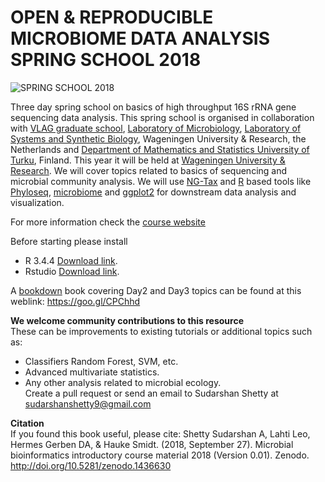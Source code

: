 # OPEN & REPRODUCIBLE MICROBIOME DATA ANALYSIS SPRING SCHOOL 2018  

![SPRING SCHOOL 2018](https://github.com/mibwurrepo/Microbial-bioinformatics-introductory-course-Material-2018/blob/master/images/logos.png)

Three day spring school on basics of high throughput 16S rRNA gene sequencing data analysis. This spring school is organised in collaboration with [VLAG graduate school](https://www.vlaggraduateschool.nl/en.htm), [Laboratory of Microbiology](https://www.wur.nl/en/Expertise-Services/Chair-groups/Agrotechnology-and-Food-Sciences/Laboratory-of-Microbiology.htm), [Laboratory of Systems and Synthetic Biology](http://systemsbiology.nl), Wageningen University & Research, the Netherlands and [Department of Mathematics and Statistics University of Turku](https://www.utu.fi/en/units/sci/units/math/Pages/home.aspx), Finland. This year it will be held at [Wageningen University & Research](https://www.wur.nl/en.htm). We will cover topics related to basics of sequencing and microbial community analysis. We will use [NG-Tax]( https://f1000research.com/articles/5-1791/v1) and [R](https://www.r-project.org/) based tools like [Phyloseq](http://journals.plos.org/plosone/article?id=10.1371/journal.pone.0061217), [microbiome](http://microbiome.github.io/microbiome/) and [ggplot2](http://ggplot2.org/) for downstream data analysis and visualization.   

For more information check the [course website](https://mibwurrepo.github.io/OPEN-REPRODUCIBLE-MICROBIOME-DATA-ANALYSIS-2018/)  

Before starting please install  

* R 3.4.4 [Download link](https://cran.r-project.org/bin/windows/base/old/3.4.4/).  
* Rstudio [Download link](https://www.rstudio.com/products/rstudio/download/).

A [bookdown](https://bookdown.org/) book covering Day2 and Day3 topics can be found at this weblink: https://goo.gl/CPChhd

**We welcome community contributions to this resource**  
These can be improvements to existing tutorials or additional topics such as:  

* Classifiers Random Forest, SVM, etc.  
* Advanced multivariate statistics.  
* Any other analysis related to microbial ecology.  
 Create a pull request or send an email to Sudarshan Shetty at sudarshanshetty9@gmail.com 


**Citation**  
If you found this book useful, please cite:
Shetty Sudarshan A, Lahti Leo, Hermes Gerben DA, & Hauke Smidt. (2018, September 27). Microbial bioinformatics introductory course material 2018 (Version 0.01). Zenodo. http://doi.org/10.5281/zenodo.1436630
